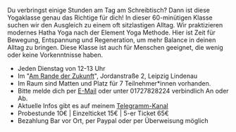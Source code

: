 Du verbringst einige Stunden am Tag am Schreibtisch? Dann ist diese Yogaklasse genau das Richtige für dich! In dieser 60-minütigen Klasse suchen wir den Ausgleich zu einem oft sitzlastigen Alltag. Wir praktizieren modernes Hatha Yoga nach der Element Yoga Methode. Hier ist Zeit für Bewegung, Entspannung und Regeneration, um mehr Balance in deinen Alltag zu bringen. Diese Klasse ist auch für Menschen geeignet, die wenig oder keine Vorkenntnisse haben.

* Jeden Dienstag von 12-13 Uhr
* Im "[Am Rande der Zukunft](https://maps.app.goo.gl/5bnPixEURjNNLczr5)", Jordanstraße 2, Leipzig Lindenau
* Im Raum sind Matten und Platz für 7 Teilnehmer*innen vorhanden.
* Bitte melde dich per [E-Mail](mailto:yoga-mit-antonia@posteo.de) oder unter 01727828224 verbindlich An oder Ab.
* Aktuelle Infos gibt es auf meinem [Telegramm-Kanal](https://t.me/yoga_mit_antonia) 
* Probestunde 10€ | Einzelticket 15€ | 5-er Ticket 65€
* Bezahlung Bar vor Ort, per Paypal oder per Überweisung möglich
